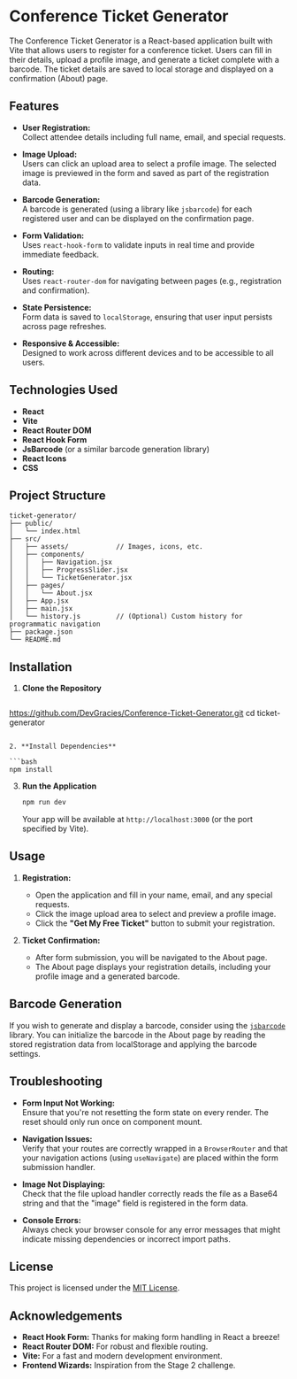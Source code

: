 # Conference Ticket Generator

The Conference Ticket Generator is a React-based application built with Vite that allows users to register for a conference ticket. Users can fill in their details, upload a profile image, and generate a ticket complete with a barcode. The ticket details are saved to local storage and displayed on a confirmation (About) page.

## Features

- **User Registration:**  
  Collect attendee details including full name, email, and special requests.

- **Image Upload:**  
  Users can click an upload area to select a profile image. The selected image is previewed in the form and saved as part of the registration data.

- **Barcode Generation:**  
  A barcode is generated (using a library like `jsbarcode`) for each registered user and can be displayed on the confirmation page.

- **Form Validation:**  
  Uses `react-hook-form` to validate inputs in real time and provide immediate feedback.

- **Routing:**  
  Uses `react-router-dom` for navigating between pages (e.g., registration and confirmation).

- **State Persistence:**  
  Form data is saved to `localStorage`, ensuring that user input persists across page refreshes.

- **Responsive & Accessible:**  
  Designed to work across different devices and to be accessible to all users.

## Technologies Used

- **React**  
- **Vite**  
- **React Router DOM**  
- **React Hook Form**  
- **JsBarcode** (or a similar barcode generation library)  
- **React Icons**  
- **CSS**

## Project Structure

```
ticket-generator/
├── public/
│   └── index.html
├── src/
│   ├── assets/            // Images, icons, etc.
│   ├── components/
│   │   ├── Navigation.jsx
│   │   ├── ProgressSlider.jsx
│   │   └── TicketGenerator.jsx
│   ├── pages/
│   │   └── About.jsx
│   ├── App.jsx
│   ├── main.jsx
│   └── history.js         // (Optional) Custom history for programmatic navigation
├── package.json
└── README.md
```

## Installation

1. **Clone the Repository**

   ```bash
https://github.com/DevGracies/Conference-Ticket-Generator.git
   cd ticket-generator
   ```

2. **Install Dependencies**

   ```bash
   npm install
   ```

3. **Run the Application**

   ```bash
   npm run dev
   ```

   Your app will be available at `http://localhost:3000` (or the port specified by Vite).

## Usage

1. **Registration:**

   - Open the application and fill in your name, email, and any special requests.
   - Click the image upload area to select and preview a profile image.
   - Click the **"Get My Free Ticket"** button to submit your registration.

2. **Ticket Confirmation:**

   - After form submission, you will be navigated to the About page.
   - The About page displays your registration details, including your profile image and a generated barcode.

## Barcode Generation

If you wish to generate and display a barcode, consider using the [`jsbarcode`](https://www.npmjs.com/package/jsbarcode) library. You can initialize the barcode in the About page by reading the stored registration data from localStorage and applying the barcode settings.

## Troubleshooting

- **Form Input Not Working:**  
  Ensure that you're not resetting the form state on every render. The reset should only run once on component mount.

- **Navigation Issues:**  
  Verify that your routes are correctly wrapped in a `BrowserRouter` and that your navigation actions (using `useNavigate`) are placed within the form submission handler.

- **Image Not Displaying:**  
  Check that the file upload handler correctly reads the file as a Base64 string and that the "image" field is registered in the form data.

- **Console Errors:**  
  Always check your browser console for any error messages that might indicate missing dependencies or incorrect import paths.

## License

This project is licensed under the [MIT License](LICENSE).

## Acknowledgements

- **React Hook Form:** Thanks for making form handling in React a breeze!
- **React Router DOM:** For robust and flexible routing.
- **Vite:** For a fast and modern development environment.
- **Frontend Wizards:** Inspiration from the Stage 2 challenge.